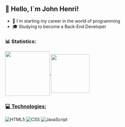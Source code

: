 ## 👋 Hello, I´m John Henri!


- 🎒 I´m starting my career in the world of programming
- 🎓 Studying to become a Back-End Developer




### 📊 Statistics:
<div>
    <a href="https://github.com/anuraghazra/github-readme-stats">
    <img height="145" align="center" src="https://github-readme-stats.vercel.app/api?username=johnhenricsantos&theme=highcontrast" />
    <img height="125" align="center" src="https://github-readme-stats.vercel.app/api/top-langs?username=johnhenricsantos&layout=compact&theme=highcontrast&langs_count=8&card_width=450" />
</div>

### 💻 Technologies:

<div style="display: inline-block;">
  <img align="center" alt="HTML5" src="https://img.shields.io/badge/HTML5-E34F26?style=for-the-badge&logo=html5&logoColor=white">
  <img align="center" alt="CSS" src="https://img.shields.io/badge/CSS3-1572B6?style=for-the-badge&logo=css3&logoColor=white">
  <img align="center" alt="JavaScript" src="https://img.shields.io/badge/JavaScript-F7DF1E?style=for-the-badge&logo=javascript&logoColor=black">




